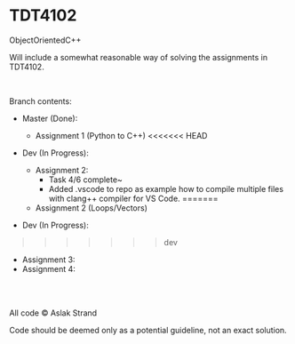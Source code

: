 # TDT4102
ObjectOrientedC++

Will include a somewhat reasonable way of solving the assignments in TDT4102.

<br>

Branch contents:
- Master (Done):
  - Assignment 1 (Python to C++)
<<<<<<< HEAD

- Dev (In Progress):
  - Assignment 2:
	- Task 4/6 complete~
	- Added .vscode to repo as example how to compile multiple files
	  with clang++ compiler for VS Code.
=======
  - Assignment 2 (Loops/Vectors)

- Dev (In Progress):
>>>>>>> dev
  - Assignment 3:
  - Assignment 4:
  
<br><br>

All code © Aslak Strand

Code should be deemed only as a potential guideline, not an exact solution.
